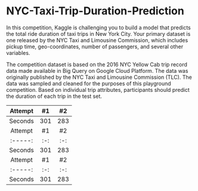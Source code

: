 # NYC-Taxi-Trip-Duration-Prediction

In this competition, Kaggle is challenging you to build a model that predicts the total ride duration of taxi trips in New York City. Your primary dataset is one released by the NYC Taxi and Limousine Commission, which includes pickup time, geo-coordinates, number of passengers, and several other variables.

The competition dataset is based on the 2016 NYC Yellow Cab trip record data made available in Big Query on Google Cloud Platform. The data was originally published by the NYC Taxi and Limousine Commission (TLC). The data was sampled and cleaned for the purposes of this playground competition. Based on individual trip attributes, participants should predict the duration of each trip in the test set.



| Attempt | #1  | #2  |
| :-----: | :-: | :-: |
| Seconds | 301 | 283 |
| Attempt | #1  | #2  |
| :-----: | :-: | :-: |
| Seconds | 301 | 283 |
| Attempt | #1  | #2  |
| :-----: | :-: | :-: |
| Seconds | 301 | 283 |
